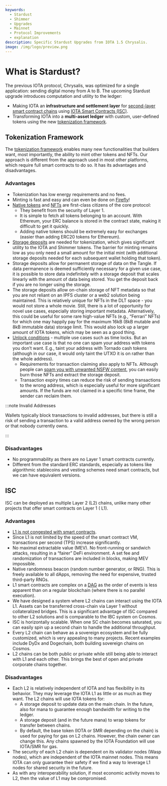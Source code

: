 ```yaml
---
keywords:
  - Stardust
  - Shimmer
  - Upgrades
  - Mainnet
  - Protocol Improvements
  - explanation
description: Specific Stardust Upgrades from IOTA 1.5 Chrysalis.
image: /img/logo/preview.png
---
```


# What is Stardust?

The previous IOTA protocol, Chrysalis, was optimized for a single application: sending digital money from A to B.
The upcoming Stardust upgrade introduces computation and utility to the ledger:

- Making IOTA an **infrastructure and settlement layer**
  for [second-layer smart contract chains](https://wiki.iota.org/smart-contracts/overview)
  using [IOTA Smart Contracts (ISC)](#isc).
- Transforming IOTA into a **multi-asset ledger** with custom, user-defined tokens using the
  new [tokenization framework](#tokenization-framework).

## Tokenization Framework

The [tokenization framework](core-concepts/tokenization.md) enables many new functionalities that builders want, most importantly, the
ability to mint other tokens and NFTs. Our approach is different from the approach used in most other platforms, which
require full smart contracts to do so. It has its advantages and disadvantages.

### Advantages

- Tokenization has low energy requirements and no fees.
- Minting is fast and easy and can even be done on [Firefly](https://firefly.iota.org)!
- [Native tokens](../../how-tos/native-token/introduction.mdx) and [NFTs](../../how-tos/nft/introduction.mdx) are
  first-class citizens of the core protocol:
    - They benefit from the security of Layer 1.
    - It is simple to fetch all tokens belonging to an account. With Ethereum, your ERC balance is stored in the
      contract state, making it difficult to get it quickly.
    - Adding native tokens should be extremely easy for exchanges (easier than adding ERC20 tokens for Ethereum).
- [Storage deposits](storage-deposit.md) are needed for tokenization, which gives significant utility to the IOTA and
  Shimmer tokens. The barrier for minting remains low as you only need a small amount for the initial mint (with
  additional storage deposits needed for each subsequent wallet holding that token).
- Storage deposits allow for permanent storage of data on the Tangle. If data permanence is deemed sufficiently
  necessary for a given use case, it is possible to store data indefinitely with a storage deposit that scales linearly
  with the amount of data being stored. You get the deposit back if you are no longer using the storage.
- The storage deposits allow on-chain storage of NFT metadata so that you are not reliant on an IPFS cluster or a web2
  solution being maintained. This is relatively unique for NFTs in the DLT space - you would not store a whole movie.
  Still, there is a lot of opportunity for novel use cases, especially storing important metadata. Alternatively, this
  could be useful for some rare high-value NFTs (e.g., “Ferrari” NFTs) for which one may happily pay for the maximum
  16kB (8kB mutable and 8kB immutable data) storage limit. This would also lock up a larger amount of IOTA tokens, which
  may be seen as a good thing.
- [Unlock conditions](unlock-conditions.md) - multiple use cases such as time locks. But an important use case is that
  no one can spam your address with tokens you don’t want. E.g., taint your address with Tornado cash tokens (although
  in our case, it would only taint the UTXO it is on rather than the whole address).
    - Requirements for transaction claiming also apply to NFTs. Although people
      can [spam you with unwanted NSFW content](https://decrypt.co/79406/budweiser-dick-pic-nft-ethereum-wallet), you
      can easily burn those NFTs and extract the storage deposit.
    - Transaction expiry times can reduce the risk of sending transactions to the wrong address, which is especially
      useful for more significant amounts. If the funds are not claimed in a specific time frame, the sender can reclaim
      them.

:::note Invalid Addresses

Wallets typically block transactions to invalid addresses, but there is still a risk of sending a transaction to a valid
address owned by the wrong person or that nobody currently owns.

:::

### Disadvantages

- No programmability as there are no Layer 1 smart contracts currently.
- Different from the standard ERC standards, especially as tokens like algorithmic stablecoins and vesting schemes need
  smart contracts, but we can have equivalent versions.

## ISC

ISC can be deployed as multiple Layer 2 (L2) chains, unlike many other projects that offer smart contracts on Layer 1 (
L1).

### Advantages

- [L1 is not congested with smart contracts](https://wiki.iota.org/shimmer/smart-contracts/guide/core_concepts/smart-contracts/#scalable-smart-contracts).
- Since L1 is not limited by the speed of the smart contract VM, transactions per second (TPS) increase significantly.
- No maximal extractable value (MEV). No front-running or sandwich attacks, resulting in a “fairer” DeFi environment. A
  set fee and randomization of transactions are included in blocks, making MEV impossible.
- Native randomness beacon (random number generator, or RNG). This is freely available to all dApps, removing the need
  for expensive, trusted third-party RNGs.
- L1 smart contracts are complex on a [DAG](https://wiki.iota.org/shimmer/learn/tangle/) as the order of events is less
  apparent than on a regular blockchain (where there is no parallel execution).
- We have designed a system where L2 chains can interact using the IOTA L1. Assets can be transferred cross-chain via
  Layer 1 without collateralized bridges. This is a significant advantage of ISC compared to other L2 solutions and is
  comparable to the IBC system on Cosmos.
- ISC is horizontally scalable. When one SC chain becomes saturated, you can easily spin up a second chain to handle the
  additional throughput.
- Every L2 chain can behave as a sovereign ecosystem and be fully customized, which is very appealing to many projects.
  Recent examples include DyDx and Dogechain, both building sovereign chains on Cosmos.
- L2 chains can be both public or private while still being able to interact with L1 and each other. This brings the
  best of open and private corporate chains together.

### Disadvantages

- Each L2 is relatively independent of IOTA and has flexibility in its behavior. They may leverage the IOTA L1 as little
  or as much as they want. The L2 chains will use IOTA tokens for:
    - A storage deposit to update data on the main chain. In the future, also for mana to guarantee enough bandwidth for
      writing to the ledger.
    - A storage deposit (and in the future mana) to wrap tokens for transfer between chains.
    - By default, the base token (IOTA or SMR depending on the chain) is used for paying for gas on L2 chains. However,
      the chain owner can change this. Any chains spawned by the IOTA Foundation will use IOTA/SMR for gas.
- The security of each L2 chain is dependent on its validator nodes (Wasp nodes), which are independent of the IOTA
  mainnet nodes. This means IOTA can only guarantee their safety if we find a way to leverage L1 nodes for shared
  security in the future.
- As with any interoperability solution, if most economic activity moves to L2, then the value of L1 may be compromised.
